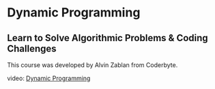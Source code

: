 # Dynamic Programming

## Learn to Solve Algorithmic Problems & Coding Challenges

This course was developed by Alvin Zablan from Coderbyte.

video: [Dynamic Programming](https://www.youtube.com/watch?v=oBt53YbR9Kk)
